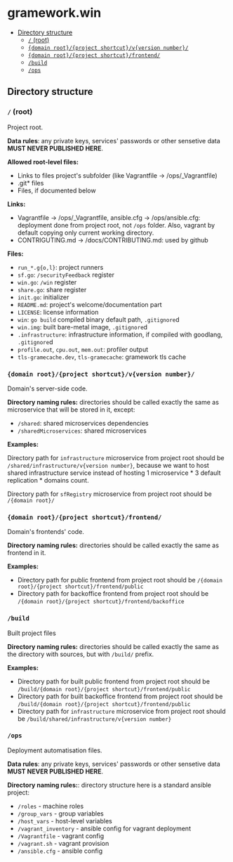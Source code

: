 # gramework.win

- [Directory structure](#directory-structure)
	- [`/` (root)](#-root)
	- [`{domain root}/{project shortcut}/v{version number}/`](#domain-rootproject-shortcutvversion-number)
	- [`{domain root}/{project shortcut}/frontend/`](#domain-rootproject-shortcutfrontend)
	- [`/build`](#build)
	- [`/ops`](#ops)

## Directory structure

### `/` (root)

Project root.

**Data rules**: any private keys, services' passwords or other sensetive data **MUST NEVER PUBLISHED HERE**.

**Allowed root-level files:**
- Links to files project's subfolder (like Vagrantfile -> /ops/_Vagrantfile)
- .git* files
- Files, if documented below

**Links:**
- Vagrantfile -> /ops/_Vagrantfile, ansible.cfg -> /ops/ansible.cfg: deployment done from project root, not `/ops` folder.
  Also, vagrant by default copying only current working directory.
- CONTRIGUTING.md -> /docs/CONTRIBUTING.md: used by github

**Files:**
- `run_*.g{o,l}`: project runners
- `sf.go`: `/securityFeedback` register
- `win.go`: `/win` register
- `share.go`: share register
- `init.go`: initializer
- `README.md`: project's welcome/documentation part
- `LICENSE`: license information
- `win`: `go build` compiled binary default path, `.gitignore`d
- `win.img`: built bare-metal image, `.gitignore`d
- `.infrastructure`: infrastructure information, if compiled with goodlang, `.gitignore`d
- `profile.out`, `cpu.out`, `mem.out`: profiler output
- `tls-gramecache.dev`, `tls-gramecache`: gramework tls cache


### `{domain root}/{project shortcut}/v{version number}/`

Domain's server-side code.

**Directory naming rules:** directories should be called exactly the same as microservice that will be stored in it, except:
- `/shared`: shared microservices dependencies
- `/sharedMicroservices`: shared microservices

**Examples:**

Directory path for `infrastructure` microservice from project root should be `/shared/infrastructure/v{version number}`, because we want to host shared
infrastructure service instead of hosting 1 microservice * 3 default replication * domains count.

Directory path for `sfRegistry` microservice from project root should be `/{domain root}/`

### `{domain root}/{project shortcut}/frontend/`

Domain's frontends' code.

**Directory naming rules:** directories should be called exactly the same as frontend in it.

**Examples:**

- Directory path for public frontend from project root should be `/{domain root}/{project shortcut}/frontend/public`
- Directory path for backoffice frontend from project root should be `/{domain root}/{project shortcut}/frontend/backoffice`

### `/build`

Built project files

**Directory naming rules:**  directories should be called exactly the same as the directory with sources, but with `/build/` prefix.

**Examples:**

- Directory path for built public frontend from project root should be `/build/{domain root}/{project shortcut}/frontend/public`
- Directory path for built backoffice frontend from project root should be `/build/{domain root}/{project shortcut}/frontend/public`
- Directory path for `infrastructure` microservice from project root should be `/build/shared/infrastructure/v{version number}`

### `/ops`

Deployment automatisation files.

**Data rules**: any private keys, services' passwords or other sensetive data **MUST NEVER PUBLISHED HERE**.

**Directory naming rules:**: directory structure here is a standard ansible project:
- `/roles` - machine roles
- `/group_vars` - group variables
- `/host_vars` - host-level variables
- `/vagrant_inventory` - ansible config for vagrant deployment
- `/Vagrantfile` - vagrant config
- `/vagrant.sh` - vagrant provision
- `/ansible.cfg` - ansible config
